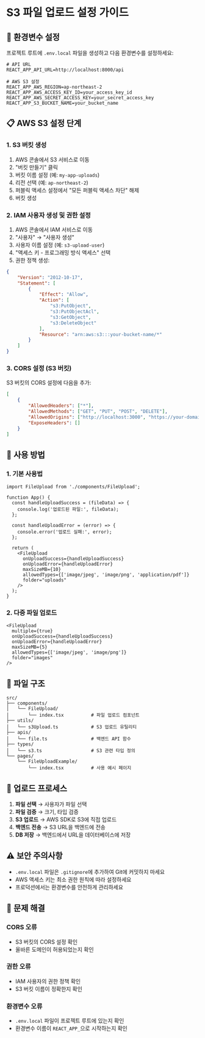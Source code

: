 # S3 파일 업로드 설정 가이드

## 🔧 환경변수 설정

프로젝트 루트에 `.env.local` 파일을 생성하고 다음 환경변수를 설정하세요:

```env
# API URL
REACT_APP_API_URL=http://localhost:8000/api

# AWS S3 설정
REACT_APP_AWS_REGION=ap-northeast-2
REACT_APP_AWS_ACCESS_KEY_ID=your_access_key_id
REACT_APP_AWS_SECRET_ACCESS_KEY=your_secret_access_key
REACT_APP_S3_BUCKET_NAME=your_bucket_name
```

## 📋 AWS S3 설정 단계

### 1. S3 버킷 생성
1. AWS 콘솔에서 S3 서비스로 이동
2. "버킷 만들기" 클릭
3. 버킷 이름 설정 (예: `my-app-uploads`)
4. 리전 선택 (예: `ap-northeast-2`)
5. 퍼블릭 액세스 설정에서 "모든 퍼블릭 액세스 차단" 해제
6. 버킷 생성

### 2. IAM 사용자 생성 및 권한 설정
1. AWS 콘솔에서 IAM 서비스로 이동
2. "사용자" → "사용자 생성"
3. 사용자 이름 설정 (예: `s3-upload-user`)
4. "액세스 키 - 프로그래밍 방식 액세스" 선택
5. 권한 정책 생성:

```json
{
    "Version": "2012-10-17",
    "Statement": [
        {
            "Effect": "Allow",
            "Action": [
                "s3:PutObject",
                "s3:PutObjectAcl",
                "s3:GetObject",
                "s3:DeleteObject"
            ],
            "Resource": "arn:aws:s3:::your-bucket-name/*"
        }
    ]
}
```

### 3. CORS 설정 (S3 버킷)
S3 버킷의 CORS 설정에 다음을 추가:

```json
[
    {
        "AllowedHeaders": ["*"],
        "AllowedMethods": ["GET", "PUT", "POST", "DELETE"],
        "AllowedOrigins": ["http://localhost:3000", "https://your-domain.com"],
        "ExposeHeaders": []
    }
]
```

## 🚀 사용 방법

### 1. 기본 사용법
```tsx
import FileUpload from './components/FileUpload';

function App() {
  const handleUploadSuccess = (fileData) => {
    console.log('업로드된 파일:', fileData);
  };

  const handleUploadError = (error) => {
    console.error('업로드 실패:', error);
  };

  return (
    <FileUpload
      onUploadSuccess={handleUploadSuccess}
      onUploadError={handleUploadError}
      maxSizeMB={10}
      allowedTypes={['image/jpeg', 'image/png', 'application/pdf']}
      folder="uploads"
    />
  );
}
```

### 2. 다중 파일 업로드
```tsx
<FileUpload
  multiple={true}
  onUploadSuccess={handleUploadSuccess}
  onUploadError={handleUploadError}
  maxSizeMB={5}
  allowedTypes={['image/jpeg', 'image/png']}
  folder="images"
/>
```

## 📁 파일 구조

```
src/
├── components/
│   └── FileUpload/
│       └── index.tsx          # 파일 업로드 컴포넌트
├── utils/
│   └── s3Upload.ts            # S3 업로드 유틸리티
├── apis/
│   └── file.ts                # 백엔드 API 함수
├── types/
│   └── s3.ts                  # S3 관련 타입 정의
└── pages/
    └── FileUploadExample/
        └── index.tsx          # 사용 예시 페이지
```

## 🔄 업로드 프로세스

1. **파일 선택** → 사용자가 파일 선택
2. **파일 검증** → 크기, 타입 검증
3. **S3 업로드** → AWS SDK로 S3에 직접 업로드
4. **백엔드 전송** → S3 URL을 백엔드에 전송
5. **DB 저장** → 백엔드에서 URL을 데이터베이스에 저장

## ⚠️ 보안 주의사항

- `.env.local` 파일은 `.gitignore`에 추가하여 Git에 커밋하지 마세요
- AWS 액세스 키는 최소 권한 원칙에 따라 설정하세요
- 프로덕션에서는 환경변수를 안전하게 관리하세요

## 🐛 문제 해결

### CORS 오류
- S3 버킷의 CORS 설정 확인
- 올바른 도메인이 허용되었는지 확인

### 권한 오류
- IAM 사용자의 권한 정책 확인
- S3 버킷 이름이 정확한지 확인

### 환경변수 오류
- `.env.local` 파일이 프로젝트 루트에 있는지 확인
- 환경변수 이름이 `REACT_APP_`으로 시작하는지 확인





